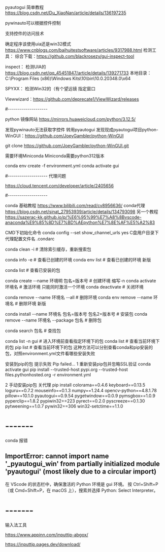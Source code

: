 pyautogui 简单教程
https://blog.csdn.net/Du_XiaoNan/article/details/136197235


pywinauto可以根据控件控制

支持控件的访问技术

确定程序该使用uia还是win32模式
https://www.cnblogs.com/baihuitestsoftware/articles/9317988.html
检测工具：
综合下载：https://github.com/blackrosezy/gui-inspect-tool

inspect： 检测UIA的
https://blog.csdn.net/qq_45451847/article/details/139271733
本地目录：C:\Program Files (x86)\Windows Kits\10\bin\10.0.20348.0\x64

SPYXX： 检测Win32的（有个望远镜 指定窗口

Viewwizard：https://github.com/deprecate1/ViewWizard/releases


#--------------------

python 镜像网站
https://mirrors.huaweicloud.com/python/3.12.5/

发现pywinauto无法获取字控件
转用pyautogui
发现现成pyautogui项目python-WinGUI：https://github.com/JoeyGambler/python-WinGUI

git clone https://github.com/JoeyGambler/python-WinGUI.git

需要环境Miniconda
Miniconda需要python312版本

conda env create -f environment.yml
conda activate gui

#--------------------
代理问题

https://cloud.tencent.com/developer/article/2405656

#--------------------

conda
基础教程
https://www.bilibili.com/read/cv8956636/
conda代理
https://blog.csdn.net/sinat_27953939/article/details/134793098
另一个教程
https://sazerac-kk.github.io/p/%E6%95%99%E7%A8%8Bvscode-anaconda%E9%85%8D%E7%BD%AEpython%E7%8E%AF%E5%A2%83

CMD下初始化命令
conda config --set show_channel_urls yes
C盘用户目录下代理配置文件名
.condarc

conda clean -i # 清除索引缓存，重新搜索包

conda info -e # 查看已创建的环境
conda env list # 查看已创建的环境 新版

conda list # 查看已安装的包

conda create --name 环境明 包名=版本号 # 创建环境 缩写-n
conda activate 环境名 # 激活环境 只能同时激活一个环境
conda deactivate # 关闭环境

conda remove --name 环境名 --all # 删除环境
conda env remove --name 环境名 # 删除环境 新版

conda install --name 环境名 包名=版本号 包名2=版本号 # 安装包
conda remove --name 环境名 --package 包名 # 删除包

conda search 包名 # 查找包

conda list -n gui # 进入环境前查看指定环境下的包
conda list # 查看当前环境下的包
pip list # 查看当前环境下的包
这种方法可以分别查看conda和pip安装的包，对照environment.yml文件看哪些安装失败

安装到pip的包 提示失败
Pip failed...
1 重新安装pip包并忽略SSL验证
conda activate gui
pip install --trusted-host pypi.org --trusted-host files.pythonhosted.org -r environment.yml

2 手动安装pip包 关代理
pip install colorama==0.4.6 keyboard==0.13.5 loguru==0.7.2 mouseinfo==0.1.3 numpy==1.24.4 opencv-python==4.8.1.78 pillow==10.1.0 pyautogui==0.9.54 pygetwindow==0.0.9 pymsgbox==1.0.9 pyperclip==1.8.2 pypiwin32==223 pyrect==0.2.0 pyscreeze==0.1.30 pytweening==1.0.7 pywin32==306 win32-setctime==1.1.0

# -------

conda 报错

## ImportError: cannot import name '_pyautogui_win' from partially initialized module 'pyautogui' (most likely due to a circular import)

在 VScode 的状态栏中，确保激活的 Python 环境是 gui 环境。
按 Ctrl+Shift+P（或 Cmd+Shift+P，在 macOS 上），搜索并选择 Python: Select Interpreter。

# -------

输入法工具

https://www.appinn.com/inputtip-abgox/

https://inputtip.pages.dev/download/